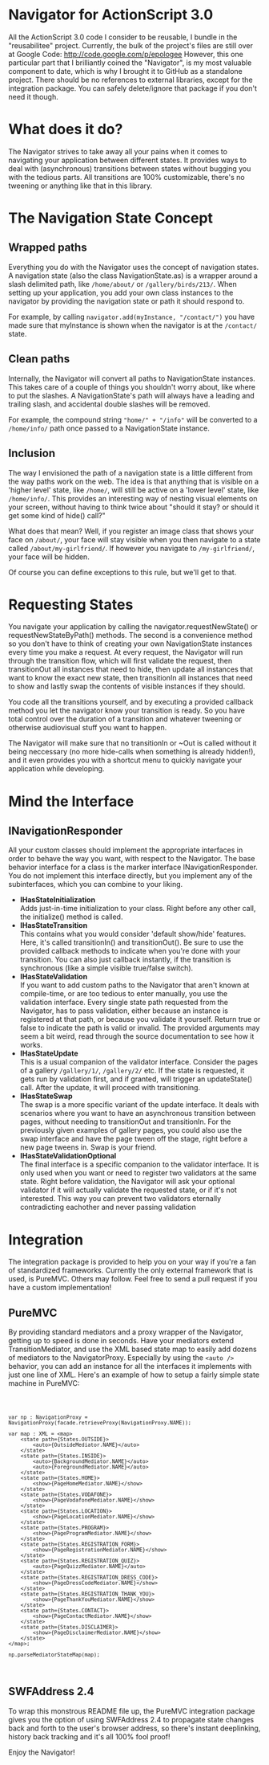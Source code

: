 # Navigator for ActionScript 3.0

All the ActionScript 3.0 code I consider to be reusable, I bundle in the "reusabilitee" project.
Currently, the bulk of the project's files are still over at Google Code: http://code.google.com/p/epologee
However, this one particular part that I brilliantly coined the "Navigator", is my most valuable component to date, which is why I brought it to GitHub as a standalone project. There should be no references to external libraries, except for the integration package. You can safely delete/ignore that package if you don't need it though.

# What does it do?

The Navigator strives to take away all your pains when it comes to navigating your application between different states. It provides ways to deal with (asynchronous) transitions between states without bugging you with the tedious parts. All transitions are 100% customizable, there's no tweening or anything like that in this library.

# The Navigation State Concept

## Wrapped paths

Everything you do with the Navigator uses the concept of navigation states. A navigation state (also the class NavigationState.as) is a wrapper around a slash delimited path, like `/home/about/` or `/gallery/birds/213/`. When setting up your application, you add your own class instances to the navigator by providing the navigation state or path it should respond to. 

For example, by calling `navigator.add(myInstance, "/contact/")` you have made sure that myInstance is shown when the navigator is at the `/contact/` state.

## Clean paths

Internally, the Navigator will convert all paths to NavigationState instances. This takes care of a couple of things you shouldn't worry about, like where to put the slashes. A NavigationState's path will always have a leading and trailing slash, and accidental double slashes will be removed.

For example, the compound string `"home/" + "/info"` will be converted to a `/home/info/` path once passed to a NavigationState instance.

## Inclusion

The way I envisioned the path of a navigation state is a little different from the way paths work on the web. The idea is that anything that is visible on a 'higher level' state, like `/home/`, will still be active on a 'lower level' state, like `/home/info/`. This provides an interesting way of nesting visual elements on your screen, without having to think twice about "should it stay? or should it get some kind of hide() call?"

What does that mean? Well, if you register an image class that shows your face on `/about/`, your face will stay visible when you then navigate to a state called `/about/my-girlfriend/`. If however you navigate to `/my-girlfriend/`, your face will be hidden.

Of course you can define exceptions to this rule, but we'll get to that.

# Requesting States

You navigate your application by calling the navigator.requestNewState() or requestNewStateByPath() methods. The second is a convenience method so you don't have to think of creating your own NavigationState instances every time you make a request. At every request, the Navigator will run through the transition flow, which will first validate the request, then transitionOut all instances that need to hide, then update all instances that want to know the exact new state, then transitionIn all instances that need to show and lastly swap the contents of visible instances if they should.

You code all the transitions yourself, and by executing a provided callback method you let the navigator know your transition is ready. So you have total control over the duration of a transition and whatever tweening or otherwise audiovisual stuff you want to happen.

The Navigator will make sure that no transitionIn or ~Out is called without it being neccessary (no more hide-calls when something is already hidden!), and it even provides you with a shortcut menu to quickly navigate your application while developing.

# Mind the Interface

## INavigationResponder

All your custom classes should implement the appropriate interfaces in order to behave the way you want, with respect to the Navigator. The base behavior interface for a class is the marker interface INavigationResponder. You do not implement this interface directly, but you implement any of the subinterfaces, which you can combine to your liking.

*	**IHasStateInitialization**<br />
	Adds just-in-time initialization to your class. Right before any other call, the initialize() method is called.
*	**IHasStateTransition**<br />
	This contains what you would consider 'default show/hide' features. Here, it's called transitionIn() and transitionOut(). Be sure to use the provided callback methods to indicate when you're done with your transition. You can also just callback instantly, if the transition is synchronous (like a simple visible true/false switch).
*	**IHasStateValidation**<br />
	If you want to add custom paths to the Navigator that aren't known at compile-time, or are too tedious to enter manually, you use the validation interface. Every single state path requested from the Navigator, has to pass validation, either because an instance is registered at that path, or because you validate it yourself. Return true or false to indicate the path is valid or invalid. The provided arguments may seem a bit weird, read through the source documentation to see how it works.
*	**IHasStateUpdate**<br />
	This is a usual companion of the validator interface. Consider the pages of a gallery `/gallery/1/`, `/gallery/2/` etc. If the state is requested, it gets run by validation first, and if granted, will trigger an updateState() call. After the update, it will proceed with transitioning.
*	**IHasStateSwap**<br />
	The swap is a more specific variant of the update interface. It deals with scenarios where you want to have an asynchronous transition between pages, without needing to transitionOut and transitionIn. For the previously given examples of gallery pages, you could also use the swap interface and have the page tween off the stage, right before a new page tweens in. Swap is your friend.
*	**IHasStateValidationOptional**<br />
	The final interface is a specific companion to the validator interface. It is only used when you want or need to register two validators at the same state. Right before validation, the Navigator will ask your optional validator if it will actually validate the requested state, or if it's not interested. This way you can prevent two validators eternally contradicting eachother and never passing validation

# Integration

The integration package is provided to help you on your way if you're a fan of standardized frameworks. Currently the only external framework that is used, is PureMVC. Others may follow. Feel free to send a pull request if you have a custom implementation!

## PureMVC

By providing standard mediators and a proxy wrapper of the Navigator, getting up to speed is done in seconds. Have your mediators extend TransitionMediator, and use the XML based state map to easily add dozens of mediators to the NavigatorProxy. Especially by using the `<auto />` behavior, you can add an instance for all the interfaces it implements with just one line of XML. Here's an example of how to setup a fairly simple state machine in PureMVC:

<code>
	
	var np : NavigationProxy = NavigationProxy(facade.retrieveProxy(NavigationProxy.NAME));
			 
	var map : XML = <map>
		<state path={States.OUTSIDE}>
			<auto>{OutsideMediator.NAME}</auto>
		</state>
		<state path={States.INSIDE}>
			<auto>{BackgroundMediator.NAME}</auto>
			<auto>{ForegroundMediator.NAME}</auto>
		</state>
		<state path={States.HOME}>
			<show>{PageHomeMediator.NAME}</show>
		</state>
		<state path={States.VODAFONE}>
			<show>{PageVodafoneMediator.NAME}</show>
		</state>
		<state path={States.LOCATION}>
			<show>{PageLocationMediator.NAME}</show>
		</state>
		<state path={States.PROGRAM}>
			<show>{PageProgramMediator.NAME}</show>
		</state>
		<state path={States.REGISTRATION_FORM}>
			<show>{PageRegistrationMediator.NAME}</show>
		</state>
		<state path={States.REGISTRATION_QUIZ}>
			<auto>{PageQuizzMediator.NAME}</auto>
		</state>
		<state path={States.REGISTRATION_DRESS_CODE}>
			<show>{PageDressCodeMediator.NAME}</show>
		</state>
		<state path={States.REGISTRATION_THANK_YOU}>
			<show>{PageThankYouMediator.NAME}</show>
		</state>
		<state path={States.CONTACT}>
			<show>{PageContactMediator.NAME}</show>
		</state>
		<state path={States.DISCLAIMER}>
			<show>{PageDisclaimerMediator.NAME}</show>
		</state>
	</map>;
	
	np.parseMediatorStateMap(map);
</code>

## SWFAddress 2.4

To wrap this monstrous README file up, the PureMVC integration package gives you the option of using SWFAddress 2.4 to propagate state changes back and forth to the user's browser address, so there's instant deeplinking, history back tracking and it's all 100% fool proof!

Enjoy the Navigator!